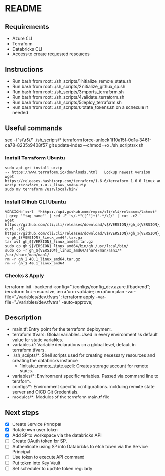 # README

## Requirements

- Azure CLI
- Terraform
- Databricks CLI
- Access to create requested resources

## Instructions

- Run bash from root: ./sh_scripts/1initialize_remote_state.sh
- Run bash from root: ./sh_scripts/2initialize_github_sp.sh
- Run bash from root: ./sh_scripts/3imports_terraform.sh
- Run bash from root: ./sh_scripts/4validate_terraform.sh
- Run bash from root: ./sh_scripts/5deploy_terraform.sh
- Run bash from root: ./sh_scripts/6rotate_tokens.sh on a schedule if needed

## Useful commands

sed -i 's/\r$//' ./sh_scripts/*
terraform force-unlock 1f10a15f-0d1a-3461-ca78-8235b9408f57
git update-index --chmod=+x ./sh_scripts/x.sh

### Install Terraform Ubuntu

```console
sudo apt-get install unzip
-- https://www.terraform.io/downloads.html   Lookup newest version
wget https://releases.hashicorp.com/terraform/1.6.6/terraform_1.6.6_linux_amd64.zip
unzip terraform_1.0.7_linux_amd64.zip
sudo mv terraform /usr/local/bin/
```

### Install Github CLI Ubuntu

```console
VERSION=`curl  "https://api.github.com/repos/cli/cli/releases/latest" | grep '"tag_name"' | sed -E 's/.*"([^"]+)".*/\1/' | cut -c2-`
wget https://github.com/cli/cli/releases/download/v${VERSION}/gh_${VERSION}_linux_amd64.tar.gz
curl -sSL https://github.com/cli/cli/releases/download/v${VERSION}/gh_${VERSION}_linux_amd64.tar.gz -o gh_${VERSION}_linux_amd64.tar.gz
tar xvf gh_${VERSION}_linux_amd64.tar.gz
sudo cp gh_${VERSION}_linux_amd64/bin/gh /usr/local/bin/
sudo cp -r gh_${VERSION}_linux_amd64/share/man/man1/* /usr/share/man/man1/
rm -r gh_2.40.1_linux_amd64.tar.gz
rm -r gh_2.40.1_linux_amd64
```

### Checks & Apply

terraform init -backend-config="./configs/config_dev.azure.tfbackend";
terraform fmt -recursive;
terraform validate;
terraform plan -var-file="./variables/dev.tfvars";
terraform apply -var-file="./variables/dev.tfvars" -auto-approve;

## Description

- main.tf: Entry point for the terraform deployment.
- terraform.tfvars: Global variables. Used in every environment as default value for static variables.
- variables.tf: Variable declarations on a global level, default in terraform.tfvars.
- ./sh_scripts/*: Shell scripts used for creating necessary resources and creating the databricks instance
  - 1initiate_remote_state.azcli: Creates storage account for remote states.
- variables/*: Environment specific variables. Passed via command line to teraform.
- configs/*: Environment specific configurations. Inclduing remote state server and OICD Git Credentials.
- modules/*: Modules of the terraform main.tf file.

## Next steps

- [x] Create Service Principal
- [x] Rotate own user token
- [x] Add SP to workspace via the databricks API
- [ ] Create OAuth token for SP, [](https://docs.databricks.com/en/dev-tools/authentication-oauth.html)
- [ ] Authenticate using SP into Databricks to etch token via the Service Principal
- [ ] Use token to execute API command
- [ ] Put token into Key Vault
- [ ] Set scheduler to update token regularly
